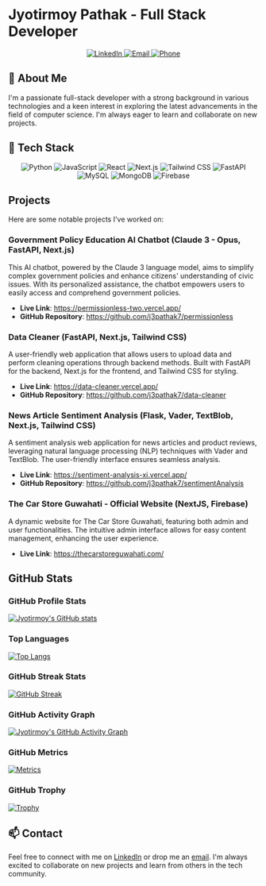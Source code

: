 # Jyotirmoy Pathak - Full Stack Developer

<p align="center">
  <a href="https://www.linkedin.com/in/j3pathak7/">
    <img src="https://img.shields.io/badge/LinkedIn-0077B5?style=for-the-badge&logo=linkedin&logoColor=white" alt="LinkedIn">
  </a>
  <a href="mailto:jyotirmoypathak.37@gmail.com">
    <img src="https://img.shields.io/badge/Gmail-D14836?style=for-the-badge&logo=gmail&logoColor=white" alt="Email">
  </a>
  <a href="tel:+91-7002579048">
    <img src="https://img.shields.io/badge/Phone-25D366?style=for-the-badge&logo=whatsapp&logoColor=white" alt="Phone">
  </a>
</p>

## 🚀 About Me
I'm a passionate full-stack developer with a strong background in various technologies and a keen interest in exploring the latest advancements in the field of computer science. I'm always eager to learn and collaborate on new projects.

## 🔧 Tech Stack
<p align="center">
  <img src="https://img.shields.io/badge/Python-3776AB?style=for-the-badge&logo=python&logoColor=white" alt="Python">
  <img src="https://img.shields.io/badge/JavaScript-F7DF1E?style=for-the-badge&logo=javascript&logoColor=black" alt="JavaScript">
  <img src="https://img.shields.io/badge/React-20232A?style=for-the-badge&logo=react&logoColor=61DAFB" alt="React">
  <img src="https://img.shields.io/badge/Next.js-000000?style=for-the-badge&logo=nextdotjs&logoColor=white" alt="Next.js">
  <img src="https://img.shields.io/badge/Tailwind\_CSS-38B2AC?style=for-the-badge&logo=tailwind-css&logoColor=white" alt="Tailwind CSS">
  <img src="https://img.shields.io/badge/FastAPI-009688?style=for-the-badge&logo=fastapi&logoColor=white" alt="FastAPI">
  <img src="https://img.shields.io/badge/MySQL-00000F?style=for-the-badge&logo=mysql&logoColor=white" alt="MySQL">
  <img src="https://img.shields.io/badge/MongoDB-4EA94B?style=for-the-badge&logo=mongodb&logoColor=white" alt="MongoDB">
  <img src="https://img.shields.io/badge/Firebase-FFCA28?style=for-the-badge&logo=firebase&logoColor=white" alt="Firebase">
</p>


## Projects

Here are some notable projects I've worked on:

### Government Policy Education AI Chatbot (Claude 3 - Opus, FastAPI, Next.js)

This AI chatbot, powered by the Claude 3 language model, aims to simplify complex government policies and enhance citizens' understanding of civic issues. With its personalized assistance, the chatbot empowers users to easily access and comprehend government policies.

- **Live Link**: https://permissionless-two.vercel.app/
- **GitHub Repository**: https://github.com/j3pathak7/permissionless

### Data Cleaner (FastAPI, Next.js, Tailwind CSS)

A user-friendly web application that allows users to upload data and perform cleaning operations through backend methods. Built with FastAPI for the backend, Next.js for the frontend, and Tailwind CSS for styling.

- **Live Link**: https://data-cleaner.vercel.app/
- **GitHub Repository**: https://github.com/j3pathak7/data-cleaner

### News Article Sentiment Analysis (Flask, Vader, TextBlob, Next.js, Tailwind CSS)

A sentiment analysis web application for news articles and product reviews, leveraging natural language processing (NLP) techniques with Vader and TextBlob. The user-friendly interface ensures seamless analysis.

- **Live Link**: https://sentiment-analysis-xi.vercel.app/
- **GitHub Repository**: https://github.com/j3pathak7/sentimentAnalysis

### The Car Store Guwahati - Official Website (NextJS, Firebase)

A dynamic website for The Car Store Guwahati, featuring both admin and user functionalities. The intuitive admin interface allows for easy content management, enhancing the user experience.

- **Live Link**: https://thecarstoreguwahati.com/

## GitHub Stats

### GitHub Profile Stats
[![Jyotirmoy's GitHub stats](https://github-readme-stats.vercel.app/api?username=j3pathak7&show_icons=true&theme=radical)](https://github.com/j3pathak7)

### Top Languages
[![Top Langs](https://github-readme-stats.vercel.app/api/top-langs/?username=j3pathak7&layout=compact&theme=radical)](https://github.com/j3pathak7)

### GitHub Streak Stats
[![GitHub Streak](https://github-readme-streak-stats.herokuapp.com/?user=j3pathak7&theme=radical)](https://github.com/j3pathak7)

### GitHub Activity Graph
[![Jyotirmoy's GitHub Activity Graph](https://activity-graph.herokuapp.com/graph?username=j3pathak7&theme=react-dark)](https://github.com/j3pathak7)

### GitHub Metrics
[![Metrics](https://metrics.lecoq.io/j3pathak7?template=classic&base.header=0&base.activity=0&base.community=0&base.repositories=0&base.metadata=0&achievements=1&lines=1&achievements.threshold=C&achievements.secrets=true&achievements.display=detailed&achievements.limit=0&config.timezone=Asia%2FCalcutta)](https://github.com/j3pathak7)

### GitHub Trophy
[![Trophy](https://github-profile-trophy.vercel.app/?username=j3pathak7&theme=radical)](https://github.com/j3pathak7)

## 📫 Contact
Feel free to connect with me on [LinkedIn](https://www.linkedin.com/in/j3pathak7/) or drop me an [email](mailto:jyotirmoypathak.37@gmail.com). I'm always excited to collaborate on new projects and learn from others in the tech community.
